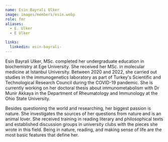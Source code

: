 ```yaml
---
name: Esin Bayralı Ulker
image: images/members/esin.webp
role: fmr
aliases:
  - E. Ulker
  - E Ulker

links:
  linkedin: esin-bayrali-
---
```


Esin Bayrali Ulker, MSc. completed her undergraduate education in biochemistry at Ege University. She received her MSc. in molecular medicine at Istanbul University. Between 2020 and 2022, she carried out studies in the immunogenetics laboratory as part of Turkey's Scientific and Technological Research Council during the COVID-19 pandemic. She is currently working on her doctoral thesis about immunometabolism with Dr Munir Akkaya in the Department of Rheumatology and Immunology at the Ohio State University.

Besides questioning the world and researching, her biggest passion is nature. She investigates the sources of her questions from nature and is an animal lover. She received training in reading literary and philosophical texts and established discussion groups in university clubs with the pieces she wrote in this field. Being in nature, reading, and making sense of life are the most basic features that define her.
